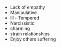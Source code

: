 - Lack of empathy
- Manipulative
- Ill - Tempered
- Narcissistic
- charming
- strain relationships
- Enjoy others suffering